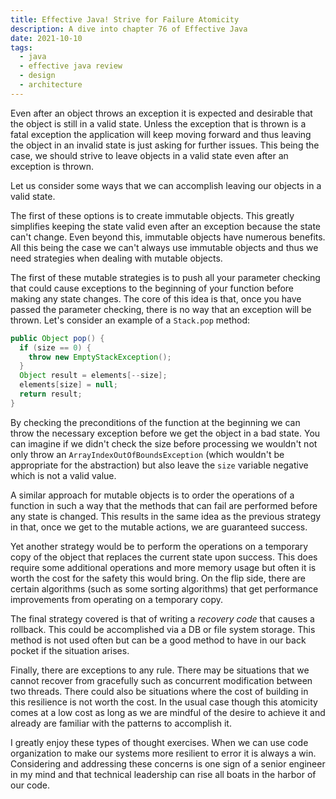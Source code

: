 ```yaml
---
title: Effective Java! Strive for Failure Atomicity 
description: A dive into chapter 76 of Effective Java
date: 2021-10-10
tags:
  - java
  - effective java review
  - design
  - architecture
---
```


Even after an object throws an exception it is expected and desirable that the object is still in a valid state. Unless the exception that is thrown is a fatal exception the application will keep moving forward and thus leaving the object in an invalid state is just asking for further issues. This being the case, we should strive to leave objects in a valid state even after an exception is thrown. 

Let us consider some ways that we can accomplish leaving our objects in a valid state. 

The first of these options is to create immutable objects. This greatly simplifies keeping the state valid even after an exception because the state can't change. Even beyond this, immutable objects have numerous benefits. All this being the case we can't always use immutable objects and thus we need strategies when dealing with mutable objects. 

The first of these mutable strategies is to push all your parameter checking that could cause exceptions to the beginning of your function before making any state changes. The core of this idea is that, once you have passed the parameter checking, there is no way that an exception will be thrown. Let's consider an example of a `Stack.pop` method:

```java
public Object pop() {
  if (size == 0) {
    throw new EmptyStackException();
  }
  Object result = elements[--size];
  elements[size] = null;
  return result;
}
```

By checking the preconditions of the function at the beginning we can throw the necessary exception before we get the object in a bad state. You can imagine if we didn't check the size before processing we wouldn't not only throw an `ArrayIndexOutOfBoundsException` (which wouldn't be appropriate for the abstraction) but also leave the `size` variable negative which is not a valid value. 

A similar approach for mutable objects is to order the operations of a function in such a way that the methods that can fail are performed before any state is changed. This results in the same idea as the previous strategy in that, once we get to the mutable actions, we are guaranteed success.

Yet another strategy would be to perform the operations on a temporary copy of the object that replaces the current state upon success. This does require some additional operations and more memory usage but often it is worth the cost for the safety this would bring. On the flip side, there are certain algorithms (such as some sorting algorithms) that get performance improvements from operating on a temporary copy. 

The final strategy covered is that of writing a _recovery code_ that causes a rollback. This could be accomplished via a DB or file system storage. This method is not used often but can be a good method to have in our back pocket if the situation arises. 

Finally, there are exceptions to any rule. There may be situations that we cannot recover from gracefully such as concurrent modification between two threads.  There could also be situations where the cost of building in this resilience is not worth the cost. In the usual case though this atomicity comes at a low cost as long as we are mindful of the desire to achieve it and already are familiar with the patterns to accomplish it. 

I greatly enjoy these types of thought exercises. When we can use code organization to make our systems more resilient to error it is always a win. Considering and addressing these concerns is one sign of a senior engineer in my mind and that technical leadership can rise all boats in the harbor of our code. 